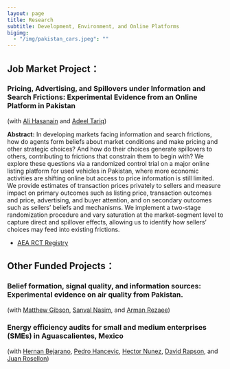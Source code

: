 ```yaml
---
layout: page
title: Research
subtitle: Development, Environment, and Online Platforms
bigimg:
  - "/img/pakistan_cars.jpeg": ""
---
```

## **Job Market Project：**
### Pricing, Advertising, and Spillovers under Information and Search Frictions: Experimental Evidence from an Online Platform in Pakistan

(with [Ali Hasanain](https://old.lums.edu.pk/lums_employee/Syed-Ali-Hasanain) and [Adeel Tariq](https://lums.edu.pk/lums_employee/2045))

**Abstract:**
In developing markets facing information and search frictions, how do agents form beliefs about market conditions and make pricing and other strategic choices? And how do their choices generate spillovers to others, contributing to frictions that constrain them to begin with? We explore these questions via a randomized control trial on a major online listing platform for used vehicles in Pakistan, where more economic activities are shifting online but access to price information is still limited. We provide estimates of transaction prices privately to sellers and measure impact on primary outcomes such as listing price, transaction outcomes and price, advertising, and buyer attention, and on secondary outcomes such as sellers’ beliefs and mechanisms. We implement a two-stage randomization procedure and vary saturation at the market-segment level to capture direct and spillover effects, allowing us to identify how sellers’ choices may feed into existing frictions.
  - [AEA RCT Registry](https://www.socialscienceregistry.org/trials/7537)

## **Other Funded Projects：**
### Belief formation, signal quality, and information sources: Experimental evidence on air quality from Pakistan.
(with [Matthew Gibson](https://sites.google.com/a/williams.edu/gibson/home), [Sanval Nasim](https://snasim.github.io/), and [Arman Rezaee](https://armanrezaee.github.io/))

### Energy efficiency audits for small and medium enterprises (SMEs) in Aguascalientes, Mexico
(with [Hernan Bejarano](https://www.hernandbejarano.com/), [Pedro Hancevic](https://hancevic.weebly.com/), [Hector Nunez](https://www.cide.edu/economics-profesors/hector-m-nunez/), [David Rapson](http://rapson.ucdavis.edu/), and [Juan Rosellon](http://investigadores.cide.edu/Juan_Rosellon/index.htm))
